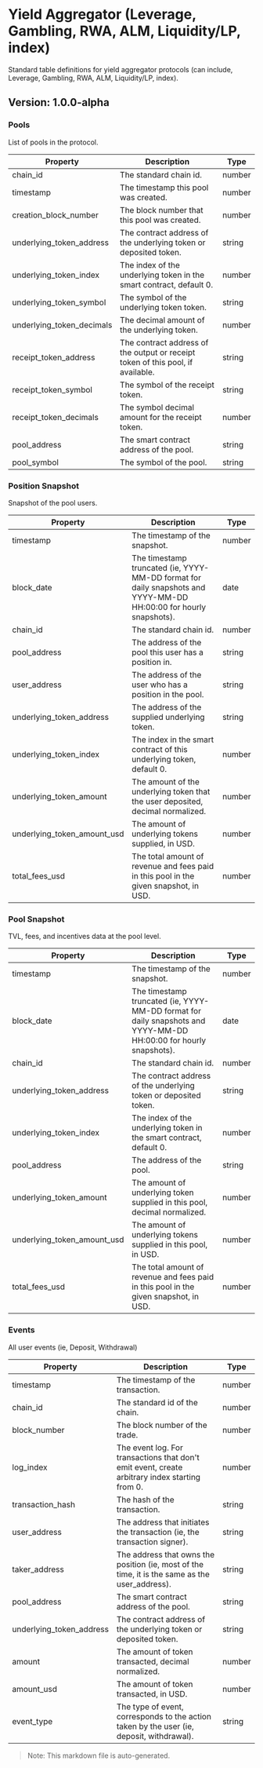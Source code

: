 # Yield Aggregator (Leverage, Gambling, RWA, ALM, Liquidity/LP, index)

Standard table definitions for yield aggregator protocols (can include, Leverage, Gambling, RWA, ALM, Liquidity/LP, index).

## Version: 1.0.0-alpha

### Pools

List of pools in the protocol.

| Property                | Description                                               | Type   |
|-------------------------|-----------------------------------------------------------|--------|
| chain_id                 | The standard chain id.                                    | number |
| timestamp                | The timestamp this pool was created.                      | number |
| creation_block_number    | The block number that this pool was created.              | number |
| underlying_token_address | The contract address of the underlying token or deposited token. | string |
| underlying_token_index   | The index of the underlying token in the smart contract, default 0. | number |
| underlying_token_symbol  | The symbol of the underlying token token.                 | string |
| underlying_token_decimals | The decimal amount of the underlying token.               | number |
| receipt_token_address    | The contract address of the output or receipt token of this pool, if available. | string |
| receipt_token_symbol     | The symbol of the receipt token.                          | string |
| receipt_token_decimals   | The symbol decimal amount for the receipt token.          | number |
| pool_address             | The smart contract address of the pool.                   | string |
| pool_symbol              | The symbol of the pool.                                   | string |

### Position Snapshot

Snapshot of the pool users.

| Property                | Description                                               | Type   |
|-------------------------|-----------------------------------------------------------|--------|
| timestamp                | The timestamp of the snapshot.                            | number |
| block_date               | The timestamp truncated (ie, YYYY-MM-DD format for daily snapshots and YYYY-MM-DD HH:00:00 for hourly snapshots). | date |
| chain_id                 | The standard chain id.                                    | number |
| pool_address             | The address of the pool this user has a position in.      | string |
| user_address             | The address of the user who has a position in the pool.   | string |
| underlying_token_address | The address of the supplied underlying token.             | string |
| underlying_token_index   | The index in the smart contract of this underlying token, default 0. | number |
| underlying_token_amount  | The amount of the underlying token that the user deposited, decimal normalized. | number |
| underlying_token_amount_usd | The amount of underlying tokens supplied, in USD.         | number |
| total_fees_usd           | The total amount of revenue and fees paid in this pool in the given snapshot, in USD. | number |

### Pool Snapshot

TVL, fees, and incentives data at the pool level.

| Property                | Description                                               | Type   |
|-------------------------|-----------------------------------------------------------|--------|
| timestamp                | The timestamp of the snapshot.                            | number |
| block_date               | The timestamp truncated (ie, YYYY-MM-DD format for daily snapshots and YYYY-MM-DD HH:00:00 for hourly snapshots). | date |
| chain_id                 | The standard chain id.                                    | number |
| underlying_token_address | The contract address of the underlying token or deposited token. | string |
| underlying_token_index   | The index of the underlying token in the smart contract, default 0. | number |
| pool_address             | The address of the pool.                                  | string |
| underlying_token_amount  | The amount of underlying token supplied in this pool, decimal normalized. | number |
| underlying_token_amount_usd | The amount of underlying tokens supplied in this pool, in USD. | number |
| total_fees_usd           | The total amount of revenue and fees paid in this pool in the given snapshot, in USD. | number |

### Events

All user events (ie, Deposit, Withdrawal)

| Property                | Description                                               | Type   |
|-------------------------|-----------------------------------------------------------|--------|
| timestamp                | The timestamp of the transaction.                         | number |
| chain_id                 | The standard id of the chain.                             | number |
| block_number             | The block number of the trade.                            | number |
| log_index                | The event log. For transactions that don't emit event, create arbitrary index starting from 0. | number |
| transaction_hash         | The hash of the transaction.                              | string |
| user_address             | The address that initiates the transaction (ie, the transaction signer). | string |
| taker_address            | The address that owns the position (ie, most of the time, it is the same as the user_address). | string |
| pool_address             | The smart contract address of the pool.                   | string |
| underlying_token_address | The contract address of the underlying token or deposited token. | string |
| amount                   | The amount of token transacted, decimal normalized.       | number |
| amount_usd               | The amount of token transacted, in USD.                   | number |
| event_type               | The type of event, corresponds to the action taken by the user (ie, deposit, withdrawal). | string |

> Note: This markdown file is auto-generated.
